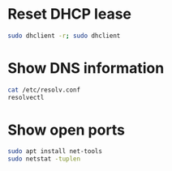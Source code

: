 
# Reset DHCP lease

```bash
sudo dhclient -r; sudo dhclient
```

# Show DNS information

```bash
cat /etc/resolv.conf
resolvectl
```

# Show open ports

```bash
sudo apt install net-tools
sudo netstat -tuplen
```
